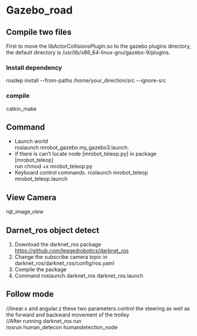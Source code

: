 # Gazebo_road

## Compile two files
First to move the libActorCollisionsPlugin.so to the gazebo plugins directory, the default directory is /usr/lib/x86_64-linux-gnu/gazebo-9/plugins.
### Install dependency
rosdep install --from-paths /home/your_direction/src --ignore-src
### compile
catkin_make
## Command
* Launch world  
roslaunch mrobot_gazebo my_gazebo3.launch.   
* if there is can’t locate node [mrobot_teleop.py] in package [mrobot_teleop]  
run chmod +x mrobot_teleop.py   
* Keyboard control commands.
roslaunch mrobot_teleop mrobot_teleop.launch
## View Camera
rqt_image_view
## Darnet_ros object detect
1. Download the darknet_ros package  
https://github.com/leggedrobotics/darknet_ros    
2. Change the subscribe camera topic in darknet_ros/darknet_ros/config/ros.yaml
3. Compile the package
4. Command 
roslaunch darknet_ros darknet_ros.launch
##  Follow mode   
//linear.x and angular.z these two parameters control the steering as well as the forward and backward movement of the trolley  
//After running darknet_ros run   
rosrun human_detecon  humandetection_node

